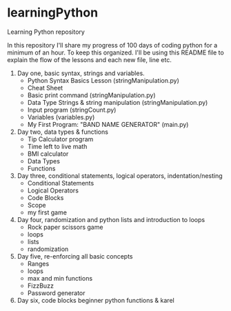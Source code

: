 # learningPython

Learning Python repository

In this repository I'll share my progress of 100 days of coding python for a minimum of an hour. To keep this organized. I'll be using this README file to explain the flow of the lessons and each new file, line etc.

1.  Day one, basic syntax, strings and variables.
    - Python Syntax Basics Lesson (stringManipulation.py)
    - Cheat Sheet
    - Basic print command (stringManipulation.py)
    - Data Type Strings & string manipulation (stringManipulation.py)
    - Input program (stringCount.py)
    - Variables (variables.py)
    - My First Program: "BAND NAME GENERATOR" (main.py)
2.  Day two, data types & functions
    - Tip Calculator program
    - Time left to live math
    - BMI calculator
    - Data Types
    - Functions
3.  Day three, conditional statements, logical operators, indentation/nesting
    - Conditional Statements
    - Logical Operators
    - Code Blocks
    - Scope
    - my first game
4.  Day four, randomization and python lists and introduction to loops
    - Rock paper scissors game
    - loops
    - lists
    - randomization
5.  Day five, re-enforcing all basic concepts
    - Ranges
    - loops
    - max and min functions
    - FizzBuzz
    - Password generator
6.  Day six, code blocks beginner python functions & karel
